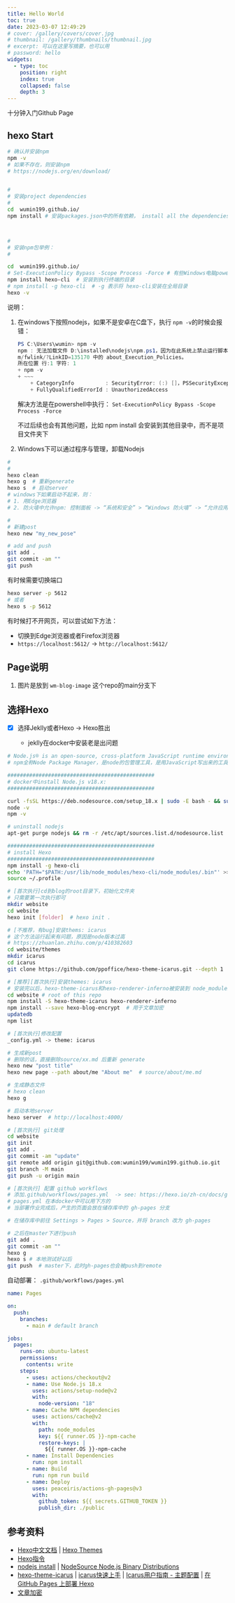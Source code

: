 ```yaml
---
title: Hello World
toc: true
date: 2023-03-07 12:49:29
# cover: /gallery/covers/cover.jpg
# thumbnail: /gallery/thumbnails/thumbnail.jpg
# excerpt: 可以在这里写摘要，也可以用
# password: hello
widgets:
  - type: toc
    position: right
    index: true
    collapsed: false
    depth: 3
---
```


十分钟入门Github Page

<!-- more -->

## hexo Start

```bash
# 确认并安装npm
npm -v
# 如果不存在，则安装npm
# https://nodejs.org/en/download/


#
# 安装project dependencies
#
cd  wumin199.github.io/
npm install # 安装packages.json中的所有依赖， install all the dependencies in your project



#
# 安装npm包举例：
#

cd  wumin199.github.io/
# Set-ExecutionPolicy Bypass -Scope Process -Force # 有些Windows电脑powershell没有权限，则需要执行这句
npm install hexo-cli  # 安装到执行终端的目录
# npm install -g hexo-cli  # -g 表示将 hexo-cli安装在全局目录
hexo -v

```

说明：

1. 在windows下按照nodejs，如果不是安卓在C盘下，执行 `npm -v`的时候会报错：

    ```powershell
    PS C:\Users\wumin> npm -v
    npm : 无法加载文件 D:\installed\nodejs\npm.ps1，因为在此系统上禁止运行脚本。有关详细信息，请参阅 https:/go.microsoft.co
    m/fwlink/?LinkID=135170 中的 about_Execution_Policies。
    所在位置 行:1 字符: 1
    + npm -v
    + ~~~
        + CategoryInfo          : SecurityError: (:) []，PSSecurityException
        + FullyQualifiedErrorId : UnauthorizedAccess
    ```

    解决方法是在powershell中执行： `Set-ExecutionPolicy Bypass -Scope Process -Force`

    不过后续也会有其他问题，比如 npm install 会安装到其他目录中，而不是项目文件夹下

2. Windows下可以通过程序与管理，卸载Nodejs


```bash
# 
#
hexo clean
hexo g  # 重新generate
hexo s  # 启动server
# windows下如果启动不起来，则：
# 1. 用Edge浏览器
# 2. 防火墙中允许npm: 控制面板 -> “系统和安全” > “Windows 防火墙” -> “允许应用通过 Windows 防火墙” -> “更改设置” -> “允许其他应用...” -> “添加” -> "C:\Program Files\nodejs\node.exe" -> 确保“公用”和“专用”两个复选框都被选中 -> “确定” -> 再用Edge浏览器打开

# 
# 新建post
hexo new "my_new_pose"

# add and push
git add .
git commit -am ""
git push

```

有时候需要切换端口

```bash
hexo server -p 5612
# 或者
hexo s -p 5612
```

有时候打不开网页，可以尝试如下方法：
- 切换到Edge浏览器或者Firefox浏览器
- ``https://localhost:5612/`` -> ``http://localhost:5612/``


## Page说明

1. 图片是放到 `wm-blog-image` 这个repo的main分支下

## 选择Hexo

* [X] 选择Jeklly或者Hexo -> Hexo胜出

  * jeklly在docker中安装老是出问题


```bash
# Node.js® is an open-source, cross-platform JavaScript runtime environment.
# npm全称Node Package Manager，是node的包管理工具，是用JavaScript写出来的工具 ，被内置进了node中，是随同NodeJS一起安装的包管理和分发工具，它可以很方便的让前端开发者下载/安装/上传以及管理已经安装的包

###############################################
# docker中install Node.js v18.x:
###############################################

curl -fsSL https://deb.nodesource.com/setup_18.x | sudo -E bash - && sudo apt-get install -y nodejs
node -v
npm -v

# uninstall nodejs
apt-get purge nodejs && rm -r /etc/apt/sources.list.d/nodesource.list

###############################################
# install Hexo
###############################################
npm install -g hexo-cli
echo 'PATH="$PATH:/usr/lib/node_modules/hexo-cli/node_modules/.bin"' >> ~/.profile
source ~/.profile
```

```bash
# [首次执行]cd到blog的root目录下，初始化文件夹
# 只需要第一次执行即可
mkdir website
cd website
hexo init [folder]  # hexo init .

# [不推荐，有bug]安装thems: icarus
# 这个方法运行起来有问题，原因是node版本过高
# https://zhuanlan.zhihu.com/p/410382603
cd website/themes
mkdir icarus
cd icarus
git clone https://github.com/ppoffice/hexo-theme-icarus.git --depth 1

# [推荐][首次执行]安装themes: icarus
# 安装完以后，hexo-theme-icarus和hexo-renderer-inferno被安装到 node_modules/下
cd website # root of this repo
npm install -S hexo-theme-icarus hexo-renderer-inferno
npm install --save hexo-blog-encrypt  # 用于文章加密
updatedb
npm list

# [首次执行]修改配置
_config.yml -> theme: icarus

# 生成新post
# 删除的话，直接删除source/xx.md 后重新 generate
hexo new "post title"
hexo new page --path about/me "About me"  # source/about/me.md

# 生成静态文件
# hexo clean
hexo g

# 启动本地server
hexo server  # http://localhost:4000/

# [首次执行] git处理
cd website
git init 
git add .
git commit -am "update"
git remote add origin git@github.com:wumin199/wumin199.github.io.git
git branch -M main
git push -u origin main

# [首次执行] 配置 github workflows
# 添加.github/workflows/pages.yml  -> see: https://hexo.io/zh-cn/docs/github-pages.html
# pages.yml 在本docker中可以用下方的
# 当部署作业完成后，产生的页面会放在储存库中的 gh-pages 分支

# 在储存库中前往 Settings > Pages > Source，并将 branch 改为 gh-pages

# 之后在master下进行push
git add .
git commit -am ""
hexo g
hexo s # 本地测试好以后
git push  # master下，此时gh-pages也会被push到remote

```

自动部署： `.github/workflows/pages.yml`

```yaml
name: Pages

on:
  push:
    branches:
      - main # default branch

jobs:
  pages:
    runs-on: ubuntu-latest
    permissions:
      contents: write
    steps:
      - uses: actions/checkout@v2
      - name: Use Node.js 18.x
        uses: actions/setup-node@v2
        with:
          node-version: "18"
      - name: Cache NPM dependencies
        uses: actions/cache@v2
        with:
          path: node_modules
          key: ${{ runner.OS }}-npm-cache
          restore-keys: |
            ${{ runner.OS }}-npm-cache
      - name: Install Dependencies
        run: npm install
      - name: Build
        run: npm run build
      - name: Deploy
        uses: peaceiris/actions-gh-pages@v3
        with:
          github_token: ${{ secrets.GITHUB_TOKEN }}
          publish_dir: ./public
```

## 参考资料

* [Hexo中文文档](https://hexo.io/zh-cn/docs/) | [Hexo Themes](https://hexo.io/themes/)
* [Hexo指令](https://hexo.io/zh-cn/docs/commands)
* [nodejs install](https://nodejs.org/en/download/package-manager/) | [NodeSource Node.js Binary Distributions](https://github.com/nodesource/distributions/blob/master/README.md)
* [hexo-theme-icarus](https://github.com/ppoffice/hexo-theme-icarus) | [icarus快速上手](https://ppoffice.github.io/hexo-theme-icarus/uncategorized/icarus%E5%BF%AB%E9%80%9F%E4%B8%8A%E6%89%8B/#install-npm) | [Icarus用户指南 - 主题配置](https://ppoffice.github.io/hexo-theme-icarus/Configuration/icarus%E7%94%A8%E6%88%B7%E6%8C%87%E5%8D%97-%E4%B8%BB%E9%A2%98%E9%85%8D%E7%BD%AE/) | [在 GitHub Pages 上部署 Hexo](https://hexo.io/zh-cn/docs/github-pages.html)
* [文章加密](https://github.com/D0n9X1n/hexo-blog-encrypt)